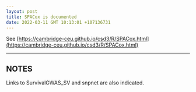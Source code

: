 ```yaml
---
layout: post
title: SPACox is documented
date: 2022-03-11 GMT 10:13:01 +107136731
---
```


See [https://cambridge-ceu.github.io/csd3/R/SPACox.html](https://cambridge-ceu.github.io/csd3/R/SPACox.html)

<!--more-->

---

## NOTES

Links to SurvivalGWAS_SV and snpnet are also indicated.
